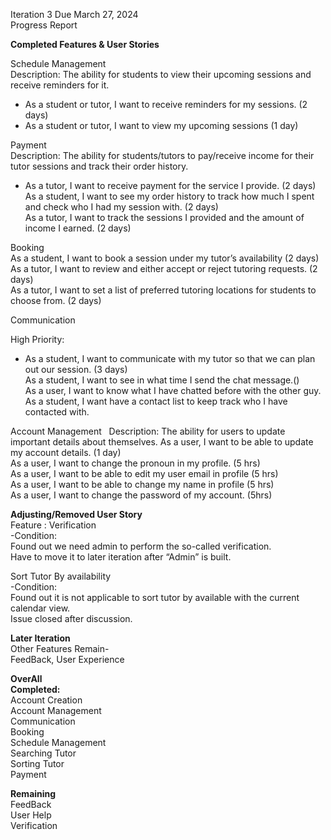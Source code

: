 Iteration 3  Due March 27, 2024<br>
Progress Report<br>

**Completed Features & User Stories**<br>

Schedule Management     <br>
Description: The ability for students to view their upcoming sessions and receive reminders for it.<br>

* As a student or tutor, I want to receive reminders for my sessions. (2 days)<br>
* As a student or tutor, I want to view my upcoming sessions (1 day)<br>

Payment        <br>
Description: The ability for students/tutors to pay/receive income for their tutor sessions and track their order history.<br>

- As a tutor, I want to receive payment for the service I provide. (2 days)<br>
As a student, I want to see my order history to track how much I spent and check who I had my session with. (2 days)<br>
As a tutor, I want to track the sessions I provided and the amount of income I earned. (2 days)<br>

Booking  <br>
As a student, I want to book a session under my tutor’s availability (2 days)<br>
As a tutor, I want to review and either accept or reject tutoring requests. (2 days)<br>
As a tutor, I want to set a list of preferred tutoring locations for students to choose from. (2 days)<br>

Communication                 

High Priority:
* As a student, I want to communicate with my tutor so that we can plan out our session. (3 days)<br>
As a student, I want to see in what time I send the chat message.()<br>
As a user, I want to know what I have chatted before with the other guy.<br>
As a student, I want have a contact list to keep track who I have contacted with.<br>

Account Management  
Description: The ability for users to update important details about themselves.
As a user, I want to be able to update my account details. (1 day)<br>
As a user, I want to change the pronoun in my profile. (5 hrs)<br>
As a user, I want to be able to edit my user email in profile (5 hrs)<br>
As a user, I want to be able to change my name in profile (5 hrs)<br>
As a user, I want to change the password of my account. (5hrs)<br>

**Adjusting/Removed User Story**<br>
Feature : Verification<br>
-Condition: <br>
Found out we need admin to perform the so-called verification.<br>
Have to move it to later iteration after “Admin” is built.<br>

Sort Tutor By availability<br>
-Condition:<br>
Found out it is not applicable to sort tutor by available with the current calendar view.<br>
Issue closed after discussion.<br>

**Later Iteration**<br>
Other Features Remain-<br>
FeedBack, User Experience<br>

**OverAll**<br>
**Completed:**<br>
Account Creation<br>
Account Management<br>
Communication    
Booking     <br>
Schedule Management <br>
Searching Tutor    <br>
Sorting Tutor<br>
Payment   <br>

**Remaining**<br>
FeedBack<br>
User Help<br>
Verification



